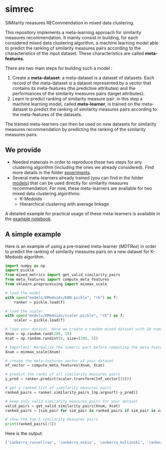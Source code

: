 # simrec
SIMilarity measures RECommendation in mixed data clustering.

This repository implements a meta-learning approach for similarity measures recommendation. It mainly consist in building, for each considered mixed data clustering algorithm, a machine learning model able to predict the ranking of similarity measures pairs according to the characteristics of the input dataset. These characteristics are called **meta-features**. 

There are two main steps for building such a model :

1. Create a **meta-dataset**: a meta-dataset is a dataset of datasets. Each record of the meta-dataset is a dataset represented by a vector that contains its meta-features (the predictive attributes) and the performances of the similarity measures pairs (target attributes).
2. Learn to predict ranking of similarity measure pair: in this step a machine learning model, called **meta-learner**, is trained on the meta-dataset to predict the ranking of similarity measures pairs according to the meta-features of the datasets.

The trained meta-learners can then be used on new datasets for similarity measures recommendation by predicting the ranking of the similarity measures pairs.

## We provide

- Needed materials in order to reproduce these two steps for any clustering algorithm (including the ones we already considered). Find more details in the folder [experiments](experiments/).
- Several meta-learners already trained (you can find in the folder [models](models/)) that can be used directly for similarity measures recommendation. For now, these meta-learners are available for two mixed data clustering algorithms:
    - K-Medoids
    - Hierarchical clustering with average linkage

A detailed example for practical usage of these meta-learners is available in the [example notebook](example.ipynb).

## A simple example
Here is an example of using a pre-trained meta-learner (_MDTRee_) in order to predict the ranking of similarity measures pairs on a new dataset for K-Medoids algorithm.

``` python
import numpy as np
import pickle
from mixed_metrics import get_valid_similarity_pairs
from meta_features import compute_meta_features
from sklearn.preprocessing import minmax_scale

# load the model
with open("models/KMedoids/KNN.pickle", "rb") as f:
    ranker = pickle.load(f)

# load the scaler
with open("models/KMedoids/scaler.pickle", "rb") as f:
    scaler = pickle.load(f)

# load your dataset. Here we create a random mixed dataset with 10 numeric attributes and 5 categorical attributes
Xnum = np.random.rand(200, 10)
Xcat = np.random.randint(8, size=(200, 5))

# Important: Normalize the numeric part before computing the meta-features or performing clustering
Xnum = minmax_scale(Xnum)

# create the meta-features vector of your dataset
mf_vector = compute_meta_features(Xnum, Xcat)

# predict the ranks of all similarity measures pairs
y_pred = ranker.predict(scaler.transform([mf_vector]))[0]

# get a ranked list of similarity measures pairs
ranked_pairs = ranker.similarity_pairs_[np.argsort(-y_pred)]

# keep only valid similarity measures pairs for your dataset
valid_pairs = get_valid_similarity_pairs(Xnum, Xcat)
ranked_pairs = [sim_pair for sim_pair in ranked_pairs if sim_pair in valid_pairs]

# show the top-5 similarity measures pairs
print(ranked_pairs[:5])
```

Here is the output:

``` python
['canberra_russellrao', 'canberra_eskin', 'canberra_kulsinski', 'canberra_hamming', 'canberra_dice']
```
